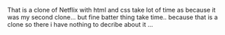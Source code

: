 That is a clone of Netflix with html and css take lot of time as because it was my second clone...
but fine batter thing take time..
because that is a clone so there i have nothing to decribe about it ...

